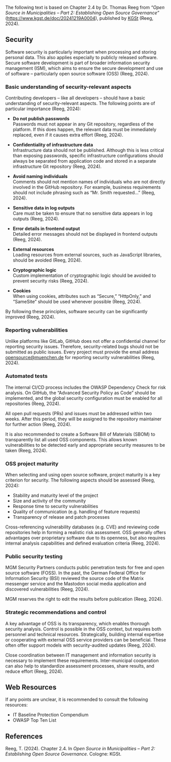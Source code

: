 The following text is based on Chapter 2.4 by Dr. Thomas Reeg from *“Open Source in Municipalities – Part 2: Establishing Open Source Governance”* (https://www.kgst.de/doc/20241219A0004), published by [KGSt](https://www.kgst.de/) (Reeg, 2024).

## Security

Software security is particularly important when processing and storing personal data. This also applies especially to publicly released software. Secure software development is part of broader information security management (ISM), which aims to ensure the secure development and use of software – particularly open source software (OSS) (Reeg, 2024).

### Basic understanding of security-relevant aspects

Contributing developers – like all developers – should have a basic understanding of security-relevant aspects. The following points are of particular importance (Reeg, 2024):

- **Do not publish passwords**  
  Passwords must not appear in any Git repository, regardless of the platform. If this does happen, the relevant data must be immediately replaced, even if it causes extra effort (Reeg, 2024).

- **Confidentiality of infrastructure data**  
  Infrastructure data should not be published. Although this is less critical than exposing passwords, specific infrastructure configurations should always be separated from application code and stored in a separate infrastructure Git repository (Reeg, 2024).

- **Avoid naming individuals**  
  Comments should not mention names of individuals who are not directly involved in the GitHub repository. For example, business requirements should not include phrasing such as “Mr. Smith requested...” (Reeg, 2024).

- **Sensitive data in log outputs**  
  Care must be taken to ensure that no sensitive data appears in log outputs (Reeg, 2024).

- **Error details in frontend output**  
  Detailed error messages should not be displayed in frontend outputs (Reeg, 2024).

- **External resources**  
  Loading resources from external sources, such as JavaScript libraries, should be avoided (Reeg, 2024).

- **Cryptographic logic**  
  Custom implementation of cryptographic logic should be avoided to prevent security risks (Reeg, 2024).

- **Cookies**  
  When using cookies, attributes such as “Secure,” “HttpOnly,” and “SameSite” should be used whenever possible (Reeg, 2024).

By following these principles, software security can be significantly improved (Reeg, 2024).

### Reporting vulnerabilities

Unlike platforms like GitLab, GitHub does not offer a confidential channel for reporting security issues. Therefore, security-related bugs should not be submitted as public issues. Every project must provide the email address opensource@muenchen.de for reporting security vulnerabilities (Reeg, 2024).

### Automated tests

The internal CI/CD process includes the OWASP Dependency Check for risk analysis. On GitHub, the “Advanced Security Policy as Code” should be implemented, and the global security configuration must be enabled for all repositories (Reeg, 2024).

All open pull requests (PRs) and issues must be addressed within two weeks. After this period, they will be assigned to the repository maintainer for further action (Reeg, 2024).

It is also recommended to create a Software Bill of Materials (SBOM) to transparently list all used OSS components. This allows known vulnerabilities to be detected early and appropriate security measures to be taken (Reeg, 2024).

### OSS project maturity

When selecting and using open source software, project maturity is a key criterion for security. The following aspects should be assessed (Reeg, 2024):

- Stability and maturity level of the project  
- Size and activity of the community  
- Response time to security vulnerabilities  
- Quality of communication (e.g. handling of feature requests)  
- Transparency of release and patch processes  

Cross-referencing vulnerability databases (e.g. CVE) and reviewing code repositories help in forming a realistic risk assessment. OSS generally offers advantages over proprietary software due to its openness, but also requires internal analysis capabilities and defined evaluation criteria (Reeg, 2024).

### Public security testing

MGM Security Partners conducts public penetration tests for free and open source software (FOSS). In the past, the German Federal Office for Information Security (BSI) reviewed the source code of the Matrix messenger service and the Mastodon social media application and discovered vulnerabilities (Reeg, 2024).

MGM reserves the right to edit the results before publication (Reeg, 2024).

### Strategic recommendations and control

A key advantage of OSS is its transparency, which enables thorough security analysis. Control is possible in the OSS context, but requires both personnel and technical resources. Strategically, building internal expertise or cooperating with external OSS service providers can be beneficial. These often offer support models with security-audited updates (Reeg, 2024).

Close coordination between IT management and information security is necessary to implement these requirements. Inter-municipal cooperation can also help to standardize assessment processes, share results, and reduce effort (Reeg, 2024).

## Web Resources

If any points are unclear, it is recommended to consult the following resources:

- IT Baseline Protection Compendium  
- OWASP Top Ten List

## References

Reeg, T. (2024). Chapter 2.4. In *Open Source in Municipalities – Part 2: Establishing Open Source Governance*. Cologne: KGSt.

